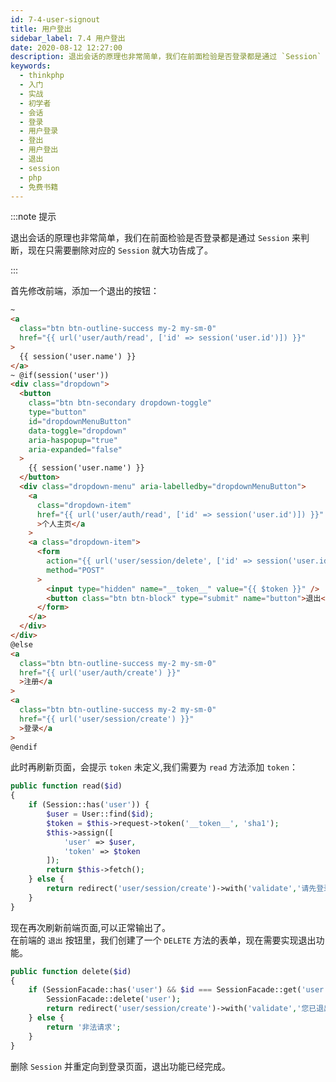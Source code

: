 ```yaml
---
id: 7-4-user-signout
title: 用户登出
sidebar_label: 7.4 用户登出
date: 2020-08-12 12:27:00
description: 退出会话的原理也非常简单，我们在前面检验是否登录都是通过 `Session` 来判断，现在只需要删除对应的 `Session` 就大功告成了。
keywords:
  - thinkphp
  - 入门
  - 实战
  - 初学者
  - 会话
  - 登录
  - 用户登录
  - 登出
  - 用户登出
  - 退出
  - session
  - php
  - 免费书籍
---
```


:::note 提示

退出会话的原理也非常简单，我们在前面检验是否登录都是通过 `Session` 来判断，现在只需要删除对应的 `Session` 就大功告成了。 

:::

首先修改前端，添加一个退出的按钮：

```html title="resources\views_layout\header.blade.php"
~
<a
  class="btn btn-outline-success my-2 my-sm-0"
  href="{{ url('user/auth/read', ['id' => session('user.id')]) }}"
>
  {{ session('user.name') }}
</a>
~ @if(session('user'))
<div class="dropdown">
  <button
    class="btn btn-secondary dropdown-toggle"
    type="button"
    id="dropdownMenuButton"
    data-toggle="dropdown"
    aria-haspopup="true"
    aria-expanded="false"
  >
    {{ session('user.name') }}
  </button>
  <div class="dropdown-menu" aria-labelledby="dropdownMenuButton">
    <a
      class="dropdown-item"
      href="{{ url('user/auth/read', ['id' => session('user.id')]) }}"
      >个人主页</a
    >
    <a class="dropdown-item">
      <form
        action="{{ url('user/session/delete', ['id' => session('user.id')]) }}"
        method="POST"
      >
        <input type="hidden" name="__token__" value="{{ $token }}" />
        <button class="btn btn-block" type="submit" name="button">退出</button>
      </form>
    </a>
  </div>
</div>
@else
<a
  class="btn btn-outline-success my-2 my-sm-0"
  href="{{ url('user/auth/create') }}"
  >注册</a
>
<a
  class="btn btn-outline-success my-2 my-sm-0"
  href="{{ url('user/session/create') }}"
  >登录</a
>
@endif
```

此时再刷新页面，会提示 `token` 未定义,我们需要为 `read` 方法添加 `token`：

```php title="application\user\controller\Auth.php"
public function read($id)
{
    if (Session::has('user')) {
        $user = User::find($id);
        $token = $this->request->token('__token__', 'sha1');
        $this->assign([
            'user' => $user,
            'token' => $token
        ]);
        return $this->fetch();
    } else {
        return redirect('user/session/create')->with('validate','请先登录');
    }
}
```

现在再次刷新前端页面,可以正常输出了。  
在前端的 `退出` 按钮里，我们创建了一个 `DELETE` 方法的表单，现在需要实现退出功能。

```php title="application\user\controller\Session.php"
public function delete($id)
{
    if (SessionFacade::has('user') && $id === SessionFacade::get('user.id')) {
        SessionFacade::delete('user');
        return redirect('user/session/create')->with('validate','您已退出');
    } else {
        return '非法请求';
    }
}
```

删除 `Session` 并重定向到登录页面，退出功能已经完成。
